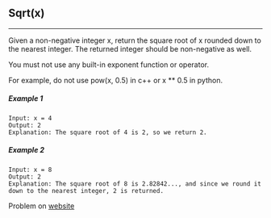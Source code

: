 ## Sqrt(x)
---

Given a non-negative integer x, return the square root of x rounded down to the nearest integer. The returned integer should be non-negative as well.

You must not use any built-in exponent function or operator.

For example, do not use pow(x, 0.5) in c++ or x ** 0.5 in python.

##### Example 1

```
Input: x = 4
Output: 2
Explanation: The square root of 4 is 2, so we return 2.
```
##### Example 2

```
Input: x = 8
Output: 2
Explanation: The square root of 8 is 2.82842..., and since we round it down to the nearest integer, 2 is returned.
```

Problem on [website](https://leetcode.com/problems/sqrtx/) 



